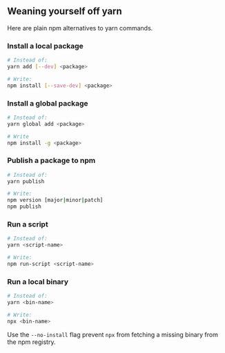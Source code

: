## Weaning yourself off yarn

Here are plain npm alternatives to yarn commands. 

### Install a local package

```bash
# Instead of:
yarn add [--dev] <package>

# Write:
npm install [--save-dev] <package>
```

### Install a global package

```bash
# Instead of:
yarn global add <package>

# Write
npm install -g <package>
```

### Publish a package to npm

```bash
# Instead of:
yarn publish

# Write:
npm version [major|minor|patch]
npm publish
```

### Run a script

```bash
# Instead of:
yarn <script-name>

# Write:
npm run-script <script-name>
```

### Run a local binary

```bash
# Instead of:
yarn <bin-name>

# Write:
npx <bin-name>
```

Use the `--no-install` flag prevent `npx` from fetching a missing binary from the npm registry.